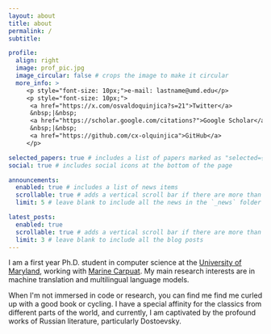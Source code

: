 ```yaml
---
layout: about
title: about
permalink: /
subtitle: 

profile:
  align: right
  image: prof_pic.jpg
  image_circular: false # crops the image to make it circular
  more_info: >
     <p style="font-size: 10px;">e-mail: lastname@umd.edu</p>
     <p style="font-size: 10px;">
      <a href="https://x.com/osvaldoquinjica?s=21">Twitter</a>
      &nbsp;|&nbsp;
      <a href="https://scholar.google.com/citations?">Google Scholar</a>
      &nbsp;|&nbsp;
      <a href="https://github.com/cx-olquinjica">GitHub</a>
     </p>

selected_papers: true # includes a list of papers marked as "selected={true}"
social: true # includes social icons at the bottom of the page

announcements:
  enabled: true # includes a list of news items
  scrollable: true # adds a vertical scroll bar if there are more than 3 news items
  limit: 5 # leave blank to include all the news in the `_news` folder

latest_posts:
  enabled: true
  scrollable: true # adds a vertical scroll bar if there are more than 3 new posts items
  limit: 3 # leave blank to include all the blog posts   
---
```


I am a first year Ph.D. student in computer science at the [University of Maryland](https://www.cs.umd.edu/), working with [Marine Carpuat](https://www.cs.umd.edu/~marine/). My main research interests are in machine translation and multilingual language models. 

When I'm not immersed in code or research, you can find me find me curled up with a good book or cycling. I have a special affinity for the classics from different parts of the world, and currently, I am captivated by the profound works of Russian literature, particularly Dostoevsky.
